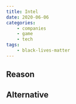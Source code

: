 ```yaml
---
title: Intel
date: 2020-06-06
categories:
    - companies
    - game
    - tech
tags:
    - black-lives-matter
---
```


## Reason


## Alternative

